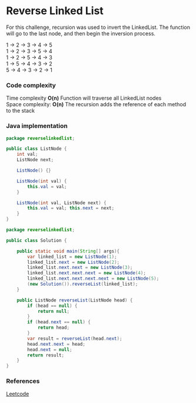 # Reverse Linked List
For this challenge, recursion was used to invert the LinkedList. The function will go to the last node, and then begin the inversion process.

1 -> 2 -> 3 -> 4 -> 5\
1 -> 2 -> 3 -> 5 -> 4\
1 -> 2 -> 5 -> 4 -> 3\
1 -> 5 -> 4 -> 3 -> 2\
5 -> 4 -> 3 -> 2 -> 1


### Code complexity
Time complexity **O(n)** Function will traverse all LinkedList nodes\
Space complexity: **O(n)** The recursion adds the reference of each method to the stack

### Java implementation

``` Java
package reverselinkedlist;

public class ListNode {
    int val;
    ListNode next;

    ListNode() {}

    ListNode(int val) {
        this.val = val;
    }

    ListNode(int val, ListNode next) {
        this.val = val; this.next = next;
    }
}

```

``` Java
package reverselinkedlist;

public class Solution {

    public static void main(String[] args){
        var linked_list = new ListNode(1);
        linked_list.next = new ListNode(2);
        linked_list.next.next = new ListNode(3);
        linked_list.next.next.next = new ListNode(4);
        linked_list.next.next.next.next = new ListNode(5);
        (new Solution()).reverseList(linked_list);
    }

    public ListNode reverseList(ListNode head) {
        if (head == null) {
            return null;
        }
        if (head.next == null) {
            return head;
        }
        var result = reverseList(head.next);
        head.next.next = head;
        head.next = null;
        return result;
    }
}
```

### References
[Leetcode](https://leetcode.com/problems/reverse-linked-list/)
